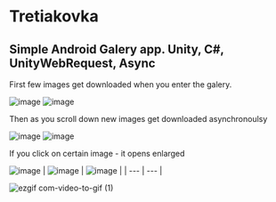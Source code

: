 # Tretiakovka
Simple Android Galery app. Unity, C#, UnityWebRequest, Async
--------------------------------------------------------

First few images get downloaded when you enter the galery.

![image](https://github.com/SilentCoast/Tretiakovka/assets/94042423/87265b3a-4ace-465e-8838-b3fbfd0097b9)
![image](https://github.com/SilentCoast/Tretiakovka/assets/94042423/6e5bc267-de93-44b6-8d43-275e38709301)

Then as you scroll down new images get downloaded asynchronoulsy

![image](https://github.com/SilentCoast/Tretiakovka/assets/94042423/96cb569e-41c2-4c3d-a88e-6b56e18b1064)
![image](https://github.com/SilentCoast/Tretiakovka/assets/94042423/72399064-af8e-47eb-91ae-9a8693657e6c)

If you click on certain image - it opens enlarged

![image](https://github.com/SilentCoast/Tretiakovka/assets/94042423/9d44e646-ad39-4b40-bc49-bc5ab7a6e4a4)
| ![image](https://github.com/SilentCoast/Tretiakovka/assets/94042423/72399064-af8e-47eb-91ae-9a8693657e6c) | ![image](https://github.com/SilentCoast/Tretiakovka/assets/94042423/9d44e646-ad39-4b40-bc49-bc5ab7a6e4a4) |
| --- | --- |

![ezgif com-video-to-gif (1)](https://github.com/SilentCoast/Tretiakovka/assets/94042423/5e10c285-5086-44d7-a42d-d79a797cc52d)

